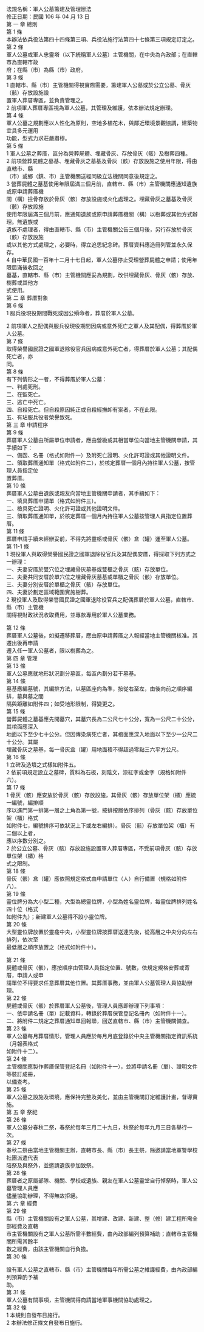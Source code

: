 法規名稱：軍人公墓籌建及管理辦法  
修正日期：民國 106 年 04 月 13 日  
第 一 章 總則  
第 1 條  
本辦法依兵役法第四十四條第三項、兵役法施行法第四十七條第三項規定訂定之。  
第 2 條  
軍人公墓或軍人忠靈塔（以下統稱軍人公墓）主管機關，在中央為內政部；在直轄市為直轄市政  
府；在縣（市）為縣（市）政府。  
第 3 條  
1 直轄市、縣（市）主管機關得視實際需要，籌建軍人公墓或於公立公墓、骨灰（骸）存放設施設  
置軍人葬厝專區，並負責管理之。  
2 前項軍人葬厝專區視為軍人公墓，其管理及維護，依本辦法規定辦理。  
第 4 條  
軍人公墓之規劃應以人性化為原則，空地多植花木，與鄰近環境景觀協調，建築物宜具多元運用  
功能，型式力求莊嚴肅穆。  
第 5 條  
1 軍人公墓之葬厝，區分為營葬屍體、埋藏骨灰、存放骨灰（骸）及樹葬四種。  
2 前項營葬屍體之墓基、埋藏骨灰之墓基及骨灰（骸）存放設施之使用年限，得由直轄市、縣  
（市）或鄉（鎮、市）主管機關送經同級立法機關同意後規定之。  
3 營葬屍體之墓基使用年限屆滿三個月前，直轄市、縣（市）主管機關應通知遺族或原申請葬厝機  
關（構）撿骨存放於骨灰（骸）存放設施或火化處理之。埋藏骨灰之墓基及骨灰（骸）存放設施  
使用年限屆滿三個月前，應通知遺族或原申請葬厝機關（構）以樹葬或其他方式辦理。無遺族或  
遺族不處理者，得由直轄市、縣（市）主管機關公告三個月後，另行存放於骨灰（骸）存放設施  
或以其他方式處理之，必要時，得立追思紀念碑。葬厝資料應造冊列管並永久保存。  
4 自中華民國一百年十二月十七日起，軍人公墓停止受理營葬屍體之申請；使用年限屆滿後收回之  
墓基，直轄市、縣（市）主管機關應妥為規劃，改供埋藏骨灰、骨灰（骸）存放、樹葬或其他方  
式使用。  
第 二 章 葬厝對象  
第 6 條  
1 服兵役現役期間戰死或因公殞命者，葬厝於軍人公墓。  


2 前項軍人之配偶與服兵役現役期間因病或意外死亡之軍人及其配偶，得葬厝於軍人公墓。  
第 7 條  
取得榮譽國民證之國軍退除役官兵因病或意外死亡者，得葬厝於軍人公墓；其配偶死亡者，亦  
同。  
第 8 條  
有下列情形之一者，不得葬厝於軍人公墓：  
一、判處死刑。  
二、在監死亡。  
三、逃亡中死亡。  
四、自殺死亡。但自殺原因純正或自殺經撫卹有案者，不在此限。  
五、有玷服兵役者榮譽致死。  
第 三 章 申請程序  
第 9 條  
葬厝軍人公墓由所屬單位申請者，應由營級或其相當單位向當地主管機關申請，其手續如下：  
一、備函、名冊（格式如附件一）及附死亡證明、火化許可證或其他證明文件。  
二、領取葬厝通知單（格式如附件二），於核定葬厝一個月內持往軍人公墓，按管理人員指定位  
置葬厝。  
第 10 條  
葬厝軍人公墓由遺族或親友向當地主管機關申請者，其手續如下：  
一、填具葬厝申請單（格式如附件三）。  
二、檢具死亡證明、火化許可證或其他證明文件。  
三、領取葬厝通知單，於核定葬厝一個月內持往軍人公墓按管理人員指定位置葬厝。  
第 11 條  
葬厝申請手續未經辦妥前，不得先將靈柩或骨灰（骸）盒（罐）運至軍人公墓。  
第 11-1 條  
1 現役軍人與取得榮譽國民證之國軍退除役官兵及其配偶安厝，得採取下列方式之一辦理：  
一、夫妻安厝於雙穴位之埋藏骨灰墓基或雙櫃之骨灰（骸）存放單位。  
二、夫妻共同安厝於單穴位之埋藏骨灰墓基或單櫃之骨灰（骸）存放單位。  
三、夫妻分別安厝於單櫃之骨灰（骸）存放單位。  
四、夫妻於劃定區域範圍實施樹葬。  
2 現役軍人及取得榮譽國民證之國軍退除役官兵之配偶葬厝於軍人公墓，直轄市、縣（市）主管機  
關得視財政狀況收取費用，並專款專用於軍人公墓業務。  


第 12 條  
葬厝軍人公墓後，如擬遷移葬厝，應由原申請葬厝之人報經當地主管機關核准。其遷出後再申請  
遷入任一軍人公墓者，限以樹葬為之。  
第 四 章 管理  
第 13 條  
軍人公墓應就地形狀況劃分墓區，每區內劃分若干墓基。  
第 14 條  
墓基應編墓號，其編排方法，以墓區座向為準，按從右至左，由後向前之順序編排，墓與墓之間  
隔與距離如附件四；如受地形限制，得變更之。  
第 15 條  
營葬屍體之墓基應先開墓穴，其墓穴長為二公尺七十公分，寬為一公尺二十公分，其棺面應深入  
地面以下至少七十公分。但因傳染病死亡者，其棺面應深入地面以下至少一公尺二十公分。其屬  
埋藏骨灰之墓基，每一骨灰盒（罐）用地面積不得超過零點三六平方公尺。  
第 16 條  
1 立碑及造墳之式樣如附件五。  
2 依前項規定設立之墓碑，質料為石板，刻陰文，漆紅字或金字（規格如附件六）。  
第 17 條  
1 骨灰（骸）應安放於骨灰（骸）存放設施，其骨灰（骸）存放單位架（櫃）應統一編號，編排順  
序以進門第一排第一層之上角為第一號，按排按層依序排列（骨灰（骸）存放單位架（櫃）格式  
如附件七，編號排序可依狀況上下或左右編排）。骨灰（骸）存放單位架（櫃）有二個以上者，  
應以序數分別之。  
2 於公立公墓、骨灰（骸）存放設施設置軍人葬厝專區，不受前項骨灰（骸）存放單位架（櫃）格  
式之限制。  
第 18 條  
骨灰（骸）盒（罐）應依照規定格式由申請單位（人）自行備置（規格如附件八）。  
第 19 條  
靈位牌分為大小型二種，大型為總靈位牌，小型為姓名靈位牌，每靈位牌排列姓名四十位（格式  
如附件九）；新建軍人公墓得不設小靈位牌。  
第 20 條  
大型靈位牌放置於靈龕中央，小型靈位牌按葬厝送達先後，從高層之中央分向左右排列，依次至  
最低層之順序放置之（格式如附件十）。  


第 21 條  
屍體或骨灰（骸），應按順序由管理人員指定位置、號數，依規定規格安葬或寄厝，申請人或申  
請單位不得要求任意葬厝其他位置。其葬厝事務，並由軍人公墓管理人員協助辦理。  
第 22 條  
屍體或骨灰（骸）於葬厝軍人公墓後，管理人員應即辦理下列事項：  
一、依申請名冊（單）記載資料，轉錄於葬厝保管登記名冊內（如附件十一）。  
二、將附件二規定之葬厝通知單回報聯，回送直轄市、縣（市）主管機關備查。  
第 23 條  
軍人公墓每月葬厝情形，管理人員應於每月月底登錄於中央主管機關指定資訊系統（月報表格式  
如附件十二）。  
第 24 條  
主管機關應製作葬厝保管登記名冊（如附件十一），並將申請名冊（單）、證明文件等裝訂成冊，  
以備查考。  
第 25 條  
軍人公墓之設施及環境，應保持完整及美化，並由主管機關訂定維護計畫，督導實施。  
第 五 章 祭祀  
第 26 條  
軍人公墓分春秋二祭，春祭於每年三月二十九日，秋祭於每年九月三日各舉行一次。  
第 27 條  
春秋二祭由當地主管機關主辦，直轄市長、縣（市）長主祭，除邀請當地軍警學校社團派遣代表  
陪祭及與祭外，並邀請遺族參加致祭。  
第 28 條  
葬厝者之原屬部隊、機關、學校或遺族、親友在軍人公墓靈堂自行悼祭時，軍人公墓管理人員應  
儘量協助辦理，不得無故拒絕。  
第 六 章 經費  
第 29 條  
縣（市）主管機關設有之軍人公墓，其增建、改建、新建、整（修）建工程所需全部經費及直轄  
市主管機關設有之軍人公墓所需半數經費，由內政部編列預算補助；直轄市主管機關所需其餘半  
數之經費，由該主管機關自行負擔。  
第 30 條  


設有軍人公墓之直轄市、縣（市）主管機關每年所需公墓之維護經費，由內政部編列預算酌予補  
助。  
第 31 條  
軍人公墓有關事項，主管機關得商請當地軍事機關協助處理之。  
第 32 條  
1 本規則自發布日施行。  
2 本辦法修正條文自發布日施行。  


